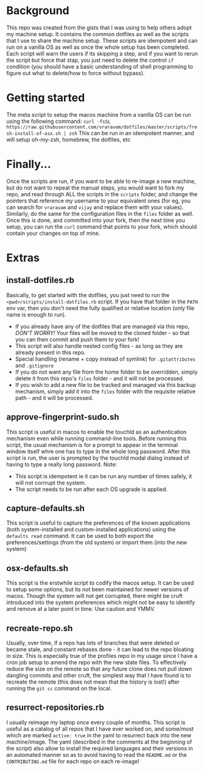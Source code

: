 # Background

This repo was created from the gists that I was using to help others adopt my machine setup. It contains the common dotfiles as well as the scripts that I use to share the machine setup. These scripts are idempotent and can run on a vanilla OS as well as once the whole setup has been completed. Each script will warn the users if its skipping a step, and if you want to rerun the script but force that stap, you just need to delete the control `if` condition (you should have a basic understanding of shell programming to figure out what to delete/how to force without bypass).

# Getting started

The meta script to setup the macos machine from a vanilla OS can be run using the following command: `curl -fsSL https://raw.githubusercontent.com/vraravam/dotfiles/master/scripts/fresh-install-of-osx.sh | zsh`
This can be run in an idempotent manner, and will setup oh-my-zsh, homebrew, the dotfiles, etc

# Finally...

Once the scripts are run, if you want to be able to re-image a new machine, but do not want to repeat the manual steps, you would want to fork my repo, and read through ALL the scripts in the `scripts` folder, and change the pointers that reference my username to your equivalent ones (for eg, you can search for `vraravam` and `vijay` and replace them with your values). Similarly, do the same for the configuration files in the `files` folder as well. Once this is done, and committed into your fork, then the next time you setup, you can run the `curl` command that points to your fork, which should contain your changes on top of mine.

# Extras

## install-dotfiles.rb

Basically, to get started with the dotfiles, you just need to run the `<pwd>/scripts/install-dotfiles.rb` script. If you have that folder in the `PATH` env var, then you don't need the fully qualified or relative location (only file name is enough to run).

* If you already have any of the dotfiles that are managed via this repo, *DON'T WORRY!* Your files will be moved to the cloned folder - so that you can then commit and push them to your fork!
* This script will also handle nested config files - as long as they are already present in this repo.
* Special handling (rename + copy instead of symlink) for `.gitattributes` and `.gitignore`
* If you do not want any file from the home folder to be overridden, simply delete it from this repo's `files` folder - and it will not be processed.
* If you wish to add a new file to be tracked and managed via this backup mechanism, simply add it into the `files` folder with the requisite relative path - and it will be processed.

## approve-fingerprint-sudo.sh

This script is useful in macos to enable the touchId as an authentication mechanism even while running command-line tools. Before running this script, the usual mechanism is for a prompt to appear in the terminal window itself whre one has to type in the whole long password. After this script is run, the user is prompted by the touchId modal dialog instead of having to type a really long password.
Note:

* This script is idempotent ie it can be run any number of times safely, it will not corrrupt the system.
* The script needs to be run after each OS upgrade is applied.

## capture-defaults.sh

This script is useful to capture the preferences of the known applications (both system-installed and custom-installed applications) using the `defaults read` command. It can be used to both export the preferences/settings (from the old system) or import them (into the new system)

## osx-defaults.sh

This script is the erstwhile script to codify the macos setup. It can be used to setup some options, but its not been maintained for newer versions of macos. Though the system will not get corrupted, there might be cruft introduced into the system preferences which might not be easy to identify and remove at a later point in time. Use caution and YMMV.

## recreate-repo.sh

Usually, over time, if a repo has lots of branches that were deleted or became stale, and constant rebases done - it can lead to the repo bloating in size. This is especially true of the profiles repo in my usage since I have a cron job setup to amend the repo with the new state files. To effectively reduce the size on the remote so that any future clone does not pull down dangling commits and other cruft, the simplest way that I have found is to recreate the remote (this does not mean that the history is lost!) after running the `git cc` command on the local.

## resurrect-repositories.rb

I usually reimage my laptop once every couple of months. This script is useful as a catalog of all repos that I have ever worked on, and some/most which are marked `active: true` in the yaml to resurrect back into the new machine/image. The yaml (described in the comments at the beginning of the script) also allow to install the required languages and their versions in an automated manner so as to avoid having to read the `README.md` or the `CONTRIBUTING.md` file for each repo on each re-image!
